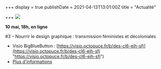 +++
display = true
publishDate = 2021-04-13T13:01:00Z
title = "Actualité"

+++
![](/images/visu_rectangle_cdc-youtube.jpg)

**10 mai, 18h, en ligne**

\#3 – Nourrir le design graphique : transmission féministes et décoloniales

* Visio BigBlueButton : [https://visio.octopuce.fr/b/des-cl6-eih-sfj](https://visio.octopuce.fr/b/des-cl6-eih-sfj "https://visio.octopuce.fr/b/des-cl6-eih-sfj")
* [Plus d'informations](https://designenrecherche.org/actions/nourrir-le-design-graphique-transmission-feministes-et-decoloniales/)